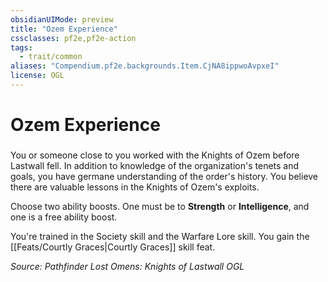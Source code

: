 ```yaml
---
obsidianUIMode: preview
title: "Ozem Experience"
cssclasses: pf2e,pf2e-action
tags:
  - trait/common
aliases: "Compendium.pf2e.backgrounds.Item.CjNA8ippwoAvpxeI"
license: OGL
---
```

# Ozem Experience

### 






You or someone close to you worked with the Knights of Ozem before Lastwall fell. In addition to knowledge of the organization's tenets and goals, you have germane understanding of the order's history. You believe there are valuable lessons in the Knights of Ozem's exploits.

Choose two ability boosts. One must be to **Strength** or **Intelligence**, and one is a free ability boost.

You're trained in the Society skill and the Warfare Lore skill. You gain the [[Feats/Courtly Graces|Courtly Graces]] skill feat.

*Source: Pathfinder Lost Omens: Knights of Lastwall*
*OGL*